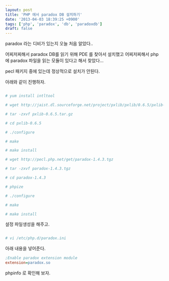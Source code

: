 ```yaml
---
layout: post
title: 'PHP 에서 paradox DB 설치하기'
date: '2013-04-03 18:39:25 +0900'
tags: ['php', 'paradox', 'db', 'paradoxdb']
draft: false
---
```


paradox 라는 디비가 있는지 오늘 처음 알았다..

어찌저찌해서 paradox DB를 읽기 위해 PDE 를 찾아서 설치했고
어찌저찌해서 php 에 paradox 파일을 읽는 모듈이 있다고 해서 찾았다...

pecl 패키지 중에 있는데 정상적으로 설치가 안된다.

아래와 같이 진행하자.

```bash

# yum install intltool

# wget http://jaist.dl.sourceforge.net/project/pxlib/pxlib/0.6.5/pxlib-0.6.5.tar.gz

# tar -zxvf pxlib-0.6.5.tar.gz

# cd pxlib-0.6.5

# ./configure

# make

# make install

# wget http://pecl.php.net/get/paradox-1.4.3.tgz

# tar -zxvf paradox-1.4.3.tgz

# cd paradox-1.4.3

# phpize

# ./configure

# make

# make install

```

설정 파일생성을 해주고.

```bash

# vi /etc/php.d/paradox.ini

```

아래 내용을 넣어준다.

```ini
;Enable paradox extension module
extension=paradox.so
```

phpinfo 로 확인해 보자.
